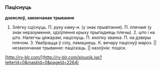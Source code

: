 ### Паціснуць
**дзеяслоў, закончанае трыванне**

1. Злёгку сціснуць. П. руку каму-н. (у знак прывітання). П. плячамі (у знак неразумення, здзіўлення крыху прыпадняць плечы). 2. што і на што. Налегчы цяжарам; націснуць. П. кнопку званка. П. на дзверы плячом. 3. Увабрацца ў сілу, памацнець. К. вечару паціснуў мароз. || незакончанае трыванне: паціскаць. || назоўнік: поціск.

<a rel="author">[http://rv-blr.com/](http://rv-blr.com/slounik.jsp?letterId=0&maskId=0&pageId=2264)</a>

